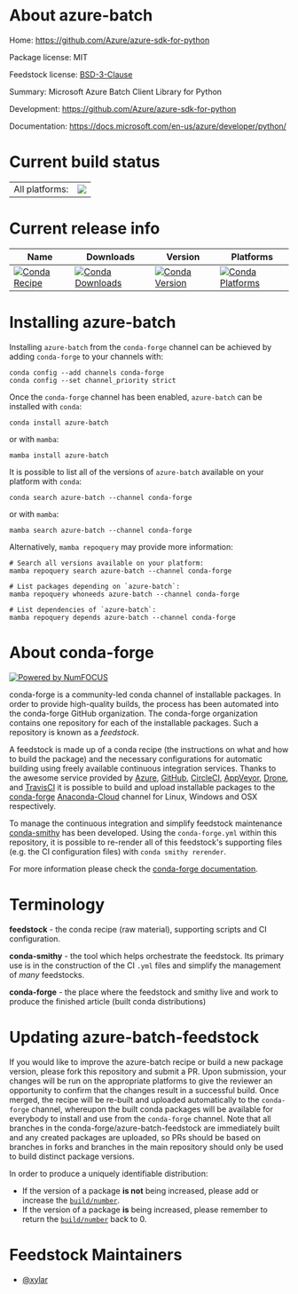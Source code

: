 About azure-batch
=================

Home: https://github.com/Azure/azure-sdk-for-python

Package license: MIT

Feedstock license: [BSD-3-Clause](https://github.com/conda-forge/azure-batch-feedstock/blob/main/LICENSE.txt)

Summary: Microsoft Azure Batch Client Library for Python

Development: https://github.com/Azure/azure-sdk-for-python

Documentation: https://docs.microsoft.com/en-us/azure/developer/python/

Current build status
====================


<table><tr><td>All platforms:</td>
    <td>
      <a href="https://dev.azure.com/conda-forge/feedstock-builds/_build/latest?definitionId=12000&branchName=main">
        <img src="https://dev.azure.com/conda-forge/feedstock-builds/_apis/build/status/azure-batch-feedstock?branchName=main">
      </a>
    </td>
  </tr>
</table>

Current release info
====================

| Name | Downloads | Version | Platforms |
| --- | --- | --- | --- |
| [![Conda Recipe](https://img.shields.io/badge/recipe-azure--batch-green.svg)](https://anaconda.org/conda-forge/azure-batch) | [![Conda Downloads](https://img.shields.io/conda/dn/conda-forge/azure-batch.svg)](https://anaconda.org/conda-forge/azure-batch) | [![Conda Version](https://img.shields.io/conda/vn/conda-forge/azure-batch.svg)](https://anaconda.org/conda-forge/azure-batch) | [![Conda Platforms](https://img.shields.io/conda/pn/conda-forge/azure-batch.svg)](https://anaconda.org/conda-forge/azure-batch) |

Installing azure-batch
======================

Installing `azure-batch` from the `conda-forge` channel can be achieved by adding `conda-forge` to your channels with:

```
conda config --add channels conda-forge
conda config --set channel_priority strict
```

Once the `conda-forge` channel has been enabled, `azure-batch` can be installed with `conda`:

```
conda install azure-batch
```

or with `mamba`:

```
mamba install azure-batch
```

It is possible to list all of the versions of `azure-batch` available on your platform with `conda`:

```
conda search azure-batch --channel conda-forge
```

or with `mamba`:

```
mamba search azure-batch --channel conda-forge
```

Alternatively, `mamba repoquery` may provide more information:

```
# Search all versions available on your platform:
mamba repoquery search azure-batch --channel conda-forge

# List packages depending on `azure-batch`:
mamba repoquery whoneeds azure-batch --channel conda-forge

# List dependencies of `azure-batch`:
mamba repoquery depends azure-batch --channel conda-forge
```


About conda-forge
=================

[![Powered by
NumFOCUS](https://img.shields.io/badge/powered%20by-NumFOCUS-orange.svg?style=flat&colorA=E1523D&colorB=007D8A)](https://numfocus.org)

conda-forge is a community-led conda channel of installable packages.
In order to provide high-quality builds, the process has been automated into the
conda-forge GitHub organization. The conda-forge organization contains one repository
for each of the installable packages. Such a repository is known as a *feedstock*.

A feedstock is made up of a conda recipe (the instructions on what and how to build
the package) and the necessary configurations for automatic building using freely
available continuous integration services. Thanks to the awesome service provided by
[Azure](https://azure.microsoft.com/en-us/services/devops/), [GitHub](https://github.com/),
[CircleCI](https://circleci.com/), [AppVeyor](https://www.appveyor.com/),
[Drone](https://cloud.drone.io/welcome), and [TravisCI](https://travis-ci.com/)
it is possible to build and upload installable packages to the
[conda-forge](https://anaconda.org/conda-forge) [Anaconda-Cloud](https://anaconda.org/)
channel for Linux, Windows and OSX respectively.

To manage the continuous integration and simplify feedstock maintenance
[conda-smithy](https://github.com/conda-forge/conda-smithy) has been developed.
Using the ``conda-forge.yml`` within this repository, it is possible to re-render all of
this feedstock's supporting files (e.g. the CI configuration files) with ``conda smithy rerender``.

For more information please check the [conda-forge documentation](https://conda-forge.org/docs/).

Terminology
===========

**feedstock** - the conda recipe (raw material), supporting scripts and CI configuration.

**conda-smithy** - the tool which helps orchestrate the feedstock.
                   Its primary use is in the construction of the CI ``.yml`` files
                   and simplify the management of *many* feedstocks.

**conda-forge** - the place where the feedstock and smithy live and work to
                  produce the finished article (built conda distributions)


Updating azure-batch-feedstock
==============================

If you would like to improve the azure-batch recipe or build a new
package version, please fork this repository and submit a PR. Upon submission,
your changes will be run on the appropriate platforms to give the reviewer an
opportunity to confirm that the changes result in a successful build. Once
merged, the recipe will be re-built and uploaded automatically to the
`conda-forge` channel, whereupon the built conda packages will be available for
everybody to install and use from the `conda-forge` channel.
Note that all branches in the conda-forge/azure-batch-feedstock are
immediately built and any created packages are uploaded, so PRs should be based
on branches in forks and branches in the main repository should only be used to
build distinct package versions.

In order to produce a uniquely identifiable distribution:
 * If the version of a package **is not** being increased, please add or increase
   the [``build/number``](https://docs.conda.io/projects/conda-build/en/latest/resources/define-metadata.html#build-number-and-string).
 * If the version of a package **is** being increased, please remember to return
   the [``build/number``](https://docs.conda.io/projects/conda-build/en/latest/resources/define-metadata.html#build-number-and-string)
   back to 0.

Feedstock Maintainers
=====================

* [@xylar](https://github.com/xylar/)

